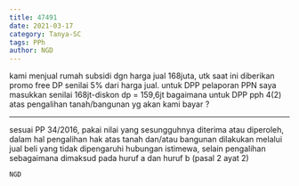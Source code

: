 ```yaml
---
title: 47491
date: 2021-03-17
category: Tanya-SC
tags: PPh
author: NGD
---
```


kami menjual rumah subsidi dgn harga jual 168juta, utk saat ini diberikan promo free DP senilai 5% dari harga jual. untuk DPP pelaporan PPN saya masukkan senilai 168jt-diskon dp = 159,6jt bagaimana untuk DPP pph 4(2) atas pengalihan tanah/bangunan yg akan kami bayar ?

---

sesuai PP 34/2016, pakai nilai yang sesungguhnya diterima atau diperoleh, dalam hal pengalihan hak atas tanah dan/atau bangunan dilakukan melalui jual beli yang tidak dipengaruhi hubungan istimewa, selain pengalihan sebagaimana dimaksud pada huruf a dan huruf b (pasal 2 ayat 2)

`NGD`
